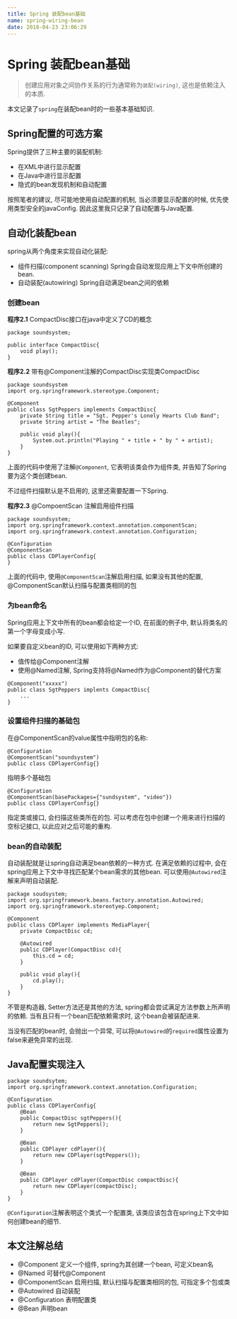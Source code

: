 ```yaml
---
title: Spring 装配bean基础
name: spring-wiring-bean
date: 2018-04-23 23:06:29
---
```



# Spring 装配bean基础

> 创建应用对象之间协作关系的行为通常称为`装配(wiring)`, 这也是依赖注入的本质.  

本文记录了`spring`在装配bean时的一些基本基础知识.
	
<!-- more -->
## Spring配置的可选方案
Spring提供了三种主要的装配机制:  
* 在XML中进行显示配置
* 在Java中进行显示配置
* 隐式的bean发现机制和自动配置

按照笔者的建议, 尽可能地使用自动配置的机制, 当必须要显示配置的时候, 优先使用类型安全的javaConfig. 因此这里我只记录了自动配置与Java配置.  

## 自动化装配bean
spring从两个角度来实现自动化装配:  
* 组件扫描(component scanning) Spring会自动发现应用上下文中所创建的bean.
* 自动装配(autowiring) Spring自动满足bean之间的依赖

### 创建bean

**程序2.1** CompactDisc接口在java中定义了CD的概念
```
package soundsystem;

public interface CompactDisc{
	void play();
}
```

**程序2.2** 带有@Component注解的CompactDisc实现类CompactDisc
```
package soundsystem
import org.springframework.stereotype.Component;

@Component
public class SgtPeppers implements CompactDisc{
	private String title = "Sgt. Pepper's Lonely Hearts Club Band";
	private String artist = "The Beatles";
	
	public void play(){
		System.out.println("Playing " + title + " by " + artist);
	}
}
```

上面的代码中使用了注解`@Component`, 它表明该类会作为组件类, 并告知了Spring要为这个类创建bean.  

不过组件扫描默认是不启用的, 这里还需要配置一下Spring.  

**程序2.3** @CompoentScan 注解启用组件扫描

```
package soundsystem;
import org.springframework.context.annotation.componentScan;
import org.springframework.context.annotation.Configuration;

@Configuration
@ComponentScan
public class CDPlayerConfig{
}
```

上面的代码中, 使用`@ComponentScan`注解启用扫描, 如果没有其他的配置, @ComponentScan默认扫描与配置类相同的包


### 为bean命名
Spring应用上下文中所有的bean都会给定一个ID, 在前面的例子中, 默认将类名的第一个字母变成小写.  

如果要自定义bean的ID, 可以使用如下两种方式:  

* 值传给@Component注解
* 使用@Named注解, Spring支持将@Named作为@Component的替代方案

```
@Component("xxxxx")
public class SgtPeppers implents CompactDisc{
    ...
}
```


### 设置组件扫描的基础包
在@ComponentScan的value属性中指明包的名称:

```
@Configuration
@ComponentScan("soundsystem")
public class CDPlayerConfig{}
```

指明多个基础包


```
@Configuration
@ComponentScan(basePackages={"sundsystem", "video"})
public class CDPlayerConfig{}
```

指定类或接口, 会扫描这些类所在的包. 可以考虑在包中创建一个用来进行扫描的空标记接口, 以此应对之后可能的重构.

### bean的自动装配
自动装配就是让spring自动满足bean依赖的一种方式. 在满足依赖的过程中, 会在spring应用上下文中寻找匹配某个bean需求的其他bean. 可以使用`@Autowired`注解来声明自动装配.  

```
package soudsystem;
import org.springframework.beans.factory.annotation.Autowired;
import org.springframework.stereotyep.Component;

@Component
public class CDPlayer implements MediaPlayer{
	private CompactDisc cd;
	
	@Autowired
	public CDPlayer(CompactDisc cd){
		this.cd = cd;
	}
	
	public void play(){
		cd.play();
	}
}
```

不管是构造器, Setter方法还是其他的方法, spring都会尝试满足方法参数上所声明的依赖. 当有且只有一个bean匹配依赖需求时, 这个bean会被装配进来.  

当没有匹配的bean时, 会抛出一个异常, 可以将`@Autowired`的`required`属性设置为false来避免异常的出现.


## Java配置实现注入

```
package soundsytem;
import org.springframework.context.annotation.Configuration;

@Configuration
public class CDPlayerConfig{
	@Bean
	public CompactDisc sgtPeppers(){
		return new SgtPeppers();
	}
	
	@Bean
	public CDPlayer cdPlayer(){
		return new CDPlayer(sgtPeppers());
	}
	
	@Bean
	public CDPlayer cdPlayer(CompactDisc compactDisc){
		return new CDPlayer(compactDisc);
	}
}
```
`@Configuration`注解表明这个类式一个配置类, 该类应该包含在spring上下文中如何创建bean的细节.




## 本文注解总结
* @Component 定义一个组件, spring为其创建一个bean, 可定义bean名
* @Named 可替代@Component
* @ComponentScan 启用扫描, 默认扫描与配置类相同的包, 可指定多个包或类
* @Autowired 自动装配
* @Configuration 表明配置类
* @Bean 声明bean
